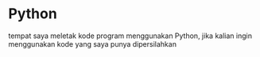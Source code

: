 # Python
tempat saya meletak kode program menggunakan Python, jika kalian ingin menggunakan kode yang saya punya dipersilahkan
